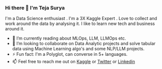 ### Hi there 👋 I'm Teja Surya
I'm a Data Science enthusiast . I'm a 3X Kaggle Expert . Love to collect and work around the data by analysing it. I like to learn new tech and business around it. 

- 🌱 I’m currently reading about MLOps, LLM, LLMOps etc.
- 👯 I’m looking to collaborate on Data Analytic projects and solve tabular data using Machine Learning algo's and some NLP/LLM projects.
- ⚡ Fun fact: I'm a Polyglot, can converse in 5+ languages.
- 📫 Feel free to reach me out on [Kaggle](https://www.kaggle.com/tejasurya) or [Twitter](https://twitter.com/teja_surya_) or [Linkedin](https://www.linkedin.com/in/tejasurya/)

<?--
![tejasurya](https://road-to-kaggle-grandmaster.vercel.app/api/simple/tejasurya)

![competition](https://road-to-kaggle-grandmaster.vercel.app/api/badges/subinium/competition/light)
![dataset](https://road-to-kaggle-grandmaster.vercel.app/api/badges/tejasurya/dataset/light)
![notebook](https://road-to-kaggle-grandmaster.vercel.app/api/badges/tejasurya/notebook/light)
![discussion](https://road-to-kaggle-grandmaster.vercel.app/api/badges/tejasurya/discussion/light)
-->

<?--
Here are some ideas to get you started:

- 🔭 I’m currently working on 
- 👯 I’m looking to collaborate on ...
- 🤔 I’m looking for help with ...
- 💬 Ask me about ...
- 📫 How to reach me: ...
- 😄 Pronouns: ...
-->

